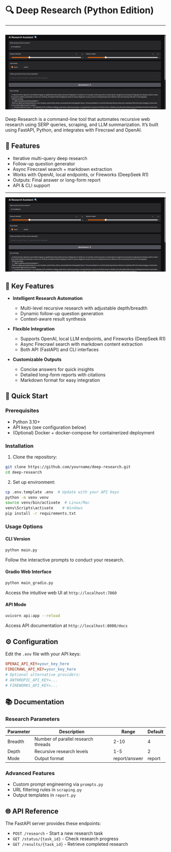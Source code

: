 # 🔍 Deep Research (Python Edition)
---
![Deep Research Demo](Demo.png)
---
Deep Research is a command-line tool that automates recursive web research using SERP queries, scraping, and LLM summarization. It’s built using FastAPI, Python, and integrates with Firecrawl and OpenAI.

## 🧠 Features

- Iterative multi-query deep research
- Follow-up question generator
- Async Firecrawl search + markdown extraction
- Works with OpenAI, local endpoints, or Fireworks (DeepSeek R1)
- Outputs: Final answer or long-form report
- API & CLI support

---

![Deep Research Demo](Demo.png) 

## 🌟 Key Features

- **Intelligent Research Automation**
  - Multi-level recursive research with adjustable depth/breadth
  - Dynamic follow-up question generation
  - Context-aware result synthesis

- **Flexible Integration**
  - Supports OpenAI, local LLM endpoints, and Fireworks (DeepSeek R1)
  - Async Firecrawl search with markdown content extraction
  - Both API (FastAPI) and CLI interfaces

- **Customizable Outputs**
  - Concise answers for quick insights
  - Detailed long-form reports with citations
  - Markdown format for easy integration

## 🚀 Quick Start

### Prerequisites
- Python 3.10+
- API keys (see configuration below)
- (Optional) Docker + docker-compose for containerized deployment

### Installation

1. Clone the repository:
```bash
git clone https://github.com/yourname/deep-research.git
cd deep-research
```

2. Set up environment:
```bash
cp .env.template .env  # Update with your API keys
python -m venv venv
source venv/bin/activate  # Linux/Mac
venv\Scripts\activate    # Windows
pip install -r requirements.txt
```

### Usage Options

#### CLI Version
```bash
python main.py
```
Follow the interactive prompts to conduct your research.

#### Gradio Web Interface
```bash
python main_gradio.py
```
Access the intuitive web UI at `http://localhost:7860`

#### API Mode
```bash
uvicorn api:app --reload
```
Access API documentation at `http://localhost:8000/docs`

## ⚙️ Configuration

Edit the `.env` file with your API keys:

```ini
OPENAI_API_KEY=your_key_here
FIRECRAWL_API_KEY=your_key_here
# Optional alternative providers:
# ANTHROPIC_API_KEY=...
# FIREWORKS_API_KEY=...
```

## 📚 Documentation

### Research Parameters
| Parameter  | Description                          | Range    | Default |
|------------|--------------------------------------|----------|---------|
| Breadth    | Number of parallel research threads  | 2-10     | 4       |
| Depth      | Recursive research levels           | 1-5      | 2       |
| Mode       | Output format                       | report/answer | report |

### Advanced Features
- Custom prompt engineering via `prompts.py`
- URL filtering rules in `scraping.py`
- Output templates in `report.py`

## 🌐 API Reference

The FastAPI server provides these endpoints:

- `POST /research` - Start a new research task
- `GET /status/{task_id}` - Check research progress
- `GET /results/{task_id}` - Retrieve completed research

